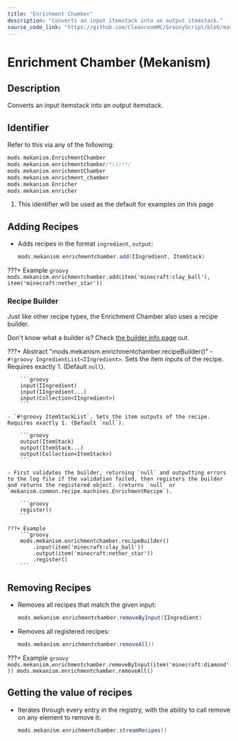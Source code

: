 ```yaml
---
title: "Enrichment Chamber"
description: "Converts an input itemstack into an output itemstack."
source_code_link: "https://github.com/CleanroomMC/GroovyScript/blob/master/src/main/java/com/cleanroommc/groovyscript/compat/mods/mekanism/EnrichmentChamber.java"
---
```


# Enrichment Chamber (Mekanism)

## Description

Converts an input itemstack into an output itemstack.

## Identifier

Refer to this via any of the following:

```groovy hl_lines="2"
mods.mekanism.EnrichmentChamber
mods.mekanism.enrichmentchamber/*(1)!*/
mods.mekanism.enrichmentChamber
mods.mekanism.enrichment_chamber
mods.mekanism.Enricher
mods.mekanism.enricher
```

1. This identifier will be used as the default for examples on this page

## Adding Recipes

- Adds recipes in the format `ingredient`, `output`:

    ```groovy
    mods.mekanism.enrichmentchamber.add(IIngredient, ItemStack)
    ```

???+ Example
    ```groovy
    mods.mekanism.enrichmentchamber.add(item('minecraft:clay_ball'), item('minecraft:nether_star'))
    ```

### Recipe Builder

Just like other recipe types, the Enrichment Chamber also uses a recipe builder.

Don't know what a builder is? Check [the builder info page](../../../groovy/builder.md) out.

???+ Abstract "mods.mekanism.enrichmentchamber.recipeBuilder()"
    - `#!groovy IngredientList<IIngredient>`. Sets the item inputs of the recipe. Requires exactly 1. (Default `null`).

        ```groovy
        input(IIngredient)
        input(IIngredient...)
        input(Collection<IIngredient>)
        ```

    - `#!groovy ItemStackList`. Sets the item outputs of the recipe. Requires exactly 1. (Default `null`).

        ```groovy
        output(ItemStack)
        output(ItemStack...)
        output(Collection<ItemStack>)
        ```

    - First validates the builder, returning `null` and outputting errors to the log file if the validation failed, then registers the builder and returns the registered object. (returns `null` or `mekanism.common.recipe.machines.EnrichmentRecipe`).

        ```groovy
        register()
        ```

    ???+ Example
        ```groovy
        mods.mekanism.enrichmentchamber.recipeBuilder()
            .input(item('minecraft:clay_ball'))
            .output(item('minecraft:nether_star'))
            .register()
        ```



## Removing Recipes

- Removes all recipes that match the given input:

    ```groovy
    mods.mekanism.enrichmentchamber.removeByInput(IIngredient)
    ```

- Removes all registered recipes:

    ```groovy
    mods.mekanism.enrichmentchamber.removeAll()
    ```

???+ Example
    ```groovy
    mods.mekanism.enrichmentchamber.removeByInput(item('minecraft:diamond'))
    mods.mekanism.enrichmentchamber.removeAll()
    ```

## Getting the value of recipes

- Iterates through every entry in the registry, with the ability to call remove on any element to remove it:

    ```groovy
    mods.mekanism.enrichmentchamber.streamRecipes()
    ```
